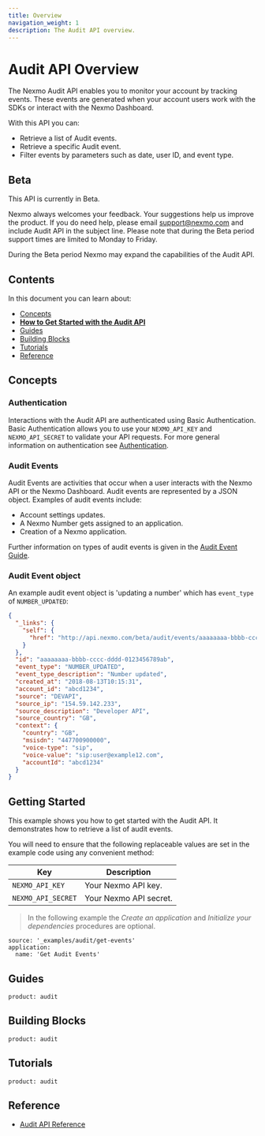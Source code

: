 ```yaml
---
title: Overview
navigation_weight: 1
description: The Audit API overview.
---
```


# Audit API Overview

The Nexmo Audit API enables you to monitor your account by tracking events. These events are generated when your account users work with the SDKs or interact with the Nexmo Dashboard.

With this API you can:

* Retrieve a list of Audit events.
* Retrieve a specific Audit event.
* Filter events by parameters such as date, user ID, and event type.

## Beta

This API is currently in Beta.

Nexmo always welcomes your feedback. Your suggestions help us improve the product. If you do need help, please email [support@nexmo.com](mailto:support@nexmo.com) and include Audit API in the subject line. Please note that during the Beta period support times are limited to Monday to Friday.

During the Beta period Nexmo may expand the capabilities of the Audit API.

## Contents

In this document you can learn about:

* [Concepts](#concepts)
* [**How to Get Started with the Audit API**](#getting-started)
* [Guides](#guides)
* [Building Blocks](#building-blocks)
* [Tutorials](#tutorials)
* [Reference](#reference)

## Concepts

### Authentication

Interactions with the Audit API are authenticated using Basic Authentication. Basic Authentication allows you to use your `NEXMO_API_KEY` and `NEXMO_API_SECRET` to validate your API requests. For more general information on authentication see [Authentication](/concepts/guides/authentication).

### Audit Events

Audit Events are activities that occur when a user interacts with the Nexmo API or the Nexmo Dashboard. Audit events are represented by a JSON object. Examples of audit events include:

* Account settings updates.
* A Nexmo Number gets assigned to an application.
* Creation of a Nexmo application.

Further information on types of audit events is given in the [Audit Event Guide](/audit/guides/audit-events).

### Audit Event object

An example audit event object is 'updating a number' which has `event_type` of `NUMBER_UPDATED`:

``` json
{
  "_links": {
    "self": {
      "href": "http://api.nexmo.com/beta/audit/events/aaaaaaaa-bbbb-cccc-dddd-0123456789ab"
    }
  },
  "id": "aaaaaaaa-bbbb-cccc-dddd-0123456789ab",
  "event_type": "NUMBER_UPDATED",
  "event_type_description": "Number updated",
  "created_at": "2018-08-13T10:15:31",
  "account_id": "abcd1234",
  "source": "DEVAPI",
  "source_ip": "154.59.142.233",
  "source_description": "Developer API",
  "source_country": "GB",
  "context": {
    "country": "GB",
    "msisdn": "447700900000",
    "voice-type": "sip",
    "voice-value": "sip:user@example12.com",
    "accountId": "abcd1234"
  }
}
```

## Getting Started

This example shows you how to get started with the Audit API. It demonstrates how to retrieve a list of audit events.

You will need to ensure that the following replaceable values are set in the example code using any convenient method:

Key | Description
-- | --
`NEXMO_API_KEY` | Your Nexmo API key.
`NEXMO_API_SECRET` | Your Nexmo API secret.

> In the following example the _Create an application_ and _Initialize your dependencies_ procedures are optional.

```building_blocks
source: '_examples/audit/get-events'
application:
  name: 'Get Audit Events'
```

## Guides

```concept_list
product: audit
```

## Building Blocks

```building_block_list
product: audit
```

## Tutorials

```tutorials
product: audit
```

## Reference

* [Audit API Reference](/api/audit)
